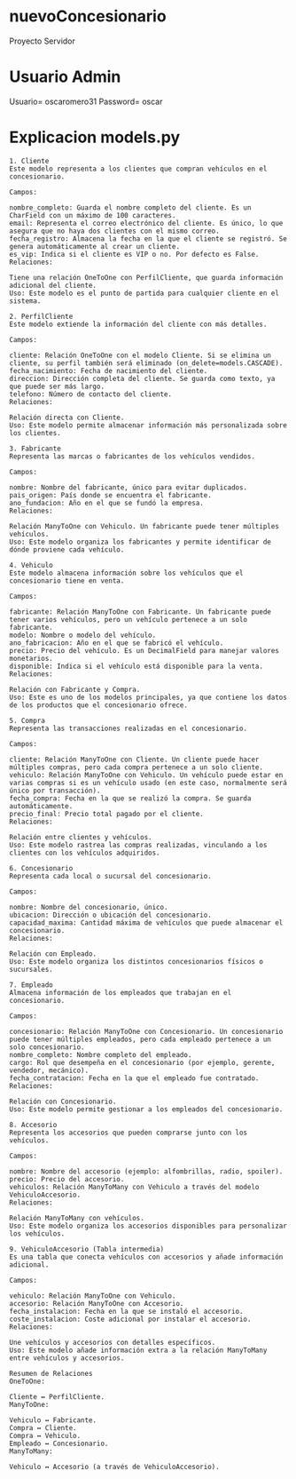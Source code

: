 # nuevoConcesionario
Proyecto Servidor

# Usuario Admin
Usuario= oscaromero31
Password= oscar

# Explicacion models.py

    1. Cliente
    Este modelo representa a los clientes que compran vehículos en el concesionario.

    Campos:

    nombre_completo: Guarda el nombre completo del cliente. Es un CharField con un máximo de 100 caracteres.
    email: Representa el correo electrónico del cliente. Es único, lo que asegura que no haya dos clientes con el mismo correo.
    fecha_registro: Almacena la fecha en la que el cliente se registró. Se genera automáticamente al crear un cliente.
    es_vip: Indica si el cliente es VIP o no. Por defecto es False.
    Relaciones:

    Tiene una relación OneToOne con PerfilCliente, que guarda información adicional del cliente.
    Uso: Este modelo es el punto de partida para cualquier cliente en el sistema.

    2. PerfilCliente
    Este modelo extiende la información del cliente con más detalles.

    Campos:

    cliente: Relación OneToOne con el modelo Cliente. Si se elimina un cliente, su perfil también será eliminado (on_delete=models.CASCADE).
    fecha_nacimiento: Fecha de nacimiento del cliente.
    direccion: Dirección completa del cliente. Se guarda como texto, ya que puede ser más largo.
    telefono: Número de contacto del cliente.
    Relaciones:

    Relación directa con Cliente.
    Uso: Este modelo permite almacenar información más personalizada sobre los clientes.

    3. Fabricante
    Representa las marcas o fabricantes de los vehículos vendidos.

    Campos:

    nombre: Nombre del fabricante, único para evitar duplicados.
    pais_origen: País donde se encuentra el fabricante.
    ano_fundacion: Año en el que se fundó la empresa.
    Relaciones:

    Relación ManyToOne con Vehiculo. Un fabricante puede tener múltiples vehículos.
    Uso: Este modelo organiza los fabricantes y permite identificar de dónde proviene cada vehículo.

    4. Vehiculo
    Este modelo almacena información sobre los vehículos que el concesionario tiene en venta.

    Campos:

    fabricante: Relación ManyToOne con Fabricante. Un fabricante puede tener varios vehículos, pero un vehículo pertenece a un solo fabricante.
    modelo: Nombre o modelo del vehículo.
    ano_fabricacion: Año en el que se fabricó el vehículo.
    precio: Precio del vehículo. Es un DecimalField para manejar valores monetarios.
    disponible: Indica si el vehículo está disponible para la venta.
    Relaciones:

    Relación con Fabricante y Compra.
    Uso: Este es uno de los modelos principales, ya que contiene los datos de los productos que el concesionario ofrece.

    5. Compra
    Representa las transacciones realizadas en el concesionario.

    Campos:

    cliente: Relación ManyToOne con Cliente. Un cliente puede hacer múltiples compras, pero cada compra pertenece a un solo cliente.
    vehiculo: Relación ManyToOne con Vehiculo. Un vehículo puede estar en varias compras si es un vehículo usado (en este caso, normalmente será único por transacción).
    fecha_compra: Fecha en la que se realizó la compra. Se guarda automáticamente.
    precio_final: Precio total pagado por el cliente.
    Relaciones:

    Relación entre clientes y vehículos.
    Uso: Este modelo rastrea las compras realizadas, vinculando a los clientes con los vehículos adquiridos.

    6. Concesionario
    Representa cada local o sucursal del concesionario.

    Campos:

    nombre: Nombre del concesionario, único.
    ubicacion: Dirección o ubicación del concesionario.
    capacidad_maxima: Cantidad máxima de vehículos que puede almacenar el concesionario.
    Relaciones:

    Relación con Empleado.
    Uso: Este modelo organiza los distintos concesionarios físicos o sucursales.

    7. Empleado
    Almacena información de los empleados que trabajan en el concesionario.

    Campos:

    concesionario: Relación ManyToOne con Concesionario. Un concesionario puede tener múltiples empleados, pero cada empleado pertenece a un solo concesionario.
    nombre_completo: Nombre completo del empleado.
    cargo: Rol que desempeña en el concesionario (por ejemplo, gerente, vendedor, mecánico).
    fecha_contratacion: Fecha en la que el empleado fue contratado.
    Relaciones:

    Relación con Concesionario.
    Uso: Este modelo permite gestionar a los empleados del concesionario.

    8. Accesorio
    Representa los accesorios que pueden comprarse junto con los vehículos.

    Campos:

    nombre: Nombre del accesorio (ejemplo: alfombrillas, radio, spoiler).
    precio: Precio del accesorio.
    vehiculos: Relación ManyToMany con Vehiculo a través del modelo VehiculoAccesorio.
    Relaciones:

    Relación ManyToMany con vehículos.
    Uso: Este modelo organiza los accesorios disponibles para personalizar los vehículos.

    9. VehiculoAccesorio (Tabla intermedia)
    Es una tabla que conecta vehículos con accesorios y añade información adicional.

    Campos:

    vehiculo: Relación ManyToOne con Vehiculo.
    accesorio: Relación ManyToOne con Accesorio.
    fecha_instalacion: Fecha en la que se instaló el accesorio.
    coste_instalacion: Coste adicional por instalar el accesorio.
    Relaciones:

    Une vehículos y accesorios con detalles específicos.
    Uso: Este modelo añade información extra a la relación ManyToMany entre vehículos y accesorios.

    Resumen de Relaciones
    OneToOne:

    Cliente ↔ PerfilCliente.
    ManyToOne:

    Vehiculo ↔ Fabricante.
    Compra ↔ Cliente.
    Compra ↔ Vehiculo.
    Empleado ↔ Concesionario.
    ManyToMany:

    Vehiculo ↔ Accesorio (a través de VehiculoAccesorio).




